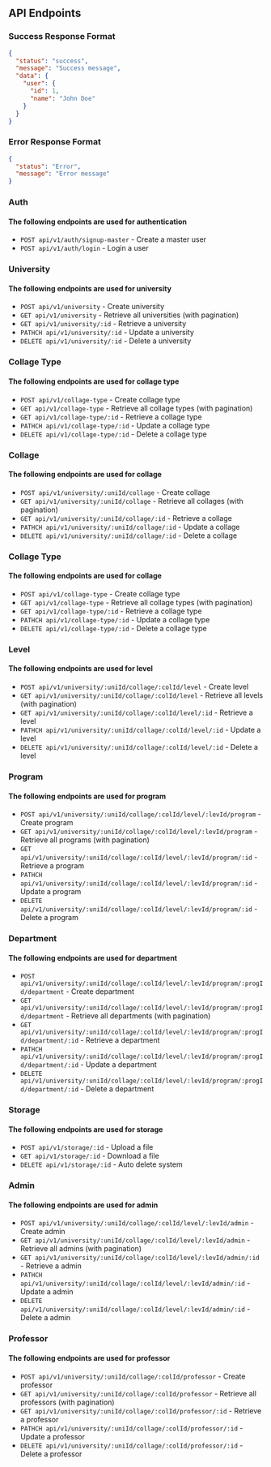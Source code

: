 ## API Endpoints

### Success Response Format

```json
{
  "status": "success",
  "message": "Success message",
  "data": {
    "user": {
      "id": 1,
      "name": "John Doe"
    }
  }
}
```

### Error Response Format

```json
{
  "status": "Error",
  "message": "Error message"
}
```

### Auth

#### The following endpoints are used for authentication

- `POST api/v1/auth/signup-master` - Create a master user
- `POST api/v1/auth/login` - Login a user

### University

#### The following endpoints are used for university

- `POST api/v1/university` - Create university
- `GET api/v1/university` - Retrieve all universities (with pagination)
- `GET api/v1/university/:id` - Retrieve a university
- `PATHCH api/v1/university/:id` - Update a university
- `DELETE api/v1/university/:id` - Delete a university

### Collage Type

#### The following endpoints are used for collage type

- `POST api/v1/collage-type` - Create collage type
- `GET api/v1/collage-type` - Retrieve all collage types (with pagination)
- `GET api/v1/collage-type/:id` - Retrieve a collage type
- `PATHCH api/v1/collage-type/:id` - Update a collage type
- `DELETE api/v1/collage-type/:id` - Delete a collage type

### Collage

#### The following endpoints are used for collage

- `POST api/v1/university/:uniId/collage` - Create collage
- `GET api/v1/university/:uniId/collage` - Retrieve all collages (with pagination)
- `GET api/v1/university/:uniId/collage/:id` - Retrieve a collage
- `PATHCH api/v1/university/:uniId/collage/:id` - Update a collage
- `DELETE api/v1/university/:uniId/collage/:id` - Delete a collage

### Collage Type

#### The following endpoints are used for collage

- `POST api/v1/collage-type` - Create collage type
- `GET api/v1/collage-type` - Retrieve all collage types (with pagination)
- `GET api/v1/collage-type/:id` - Retrieve a collage type
- `PATHCH api/v1/collage-type/:id` - Update a collage type
- `DELETE api/v1/collage-type/:id` - Delete a collage type

### Level

#### The following endpoints are used for level

- `POST api/v1/university/:uniId/collage/:colId/level` - Create level
- `GET api/v1/university/:uniId/collage/:colId/level` - Retrieve all levels (with pagination)
- `GET api/v1/university/:uniId/collage/:colId/level/:id` - Retrieve a level
- `PATHCH api/v1/university/:uniId/collage/:colId/level/:id` - Update a level
- `DELETE api/v1/university/:uniId/collage/:colId/level/:id` - Delete a level

### Program

#### The following endpoints are used for program

- `POST api/v1/university/:uniId/collage/:colId/level/:levId/program` - Create program
- `GET api/v1/university/:uniId/collage/:colId/level/:levId/program` - Retrieve all programs (with pagination)
- `GET api/v1/university/:uniId/collage/:colId/level/:levId/program/:id` - Retrieve a program
- `PATHCH api/v1/university/:uniId/collage/:colId/level/:levId/program/:id` - Update a program
- `DELETE api/v1/university/:uniId/collage/:colId/level/:levId/program/:id` - Delete a program

### Department

#### The following endpoints are used for department

- `POST api/v1/university/:uniId/collage/:colId/level/:levId/program/:progId/department` - Create department
- `GET api/v1/university/:uniId/collage/:colId/level/:levId/program/:progId/department` - Retrieve all departments (with pagination)
- `GET api/v1/university/:uniId/collage/:colId/level/:levId/program/:progId/department/:id` - Retrieve a department
- `PATHCH api/v1/university/:uniId/collage/:colId/level/:levId/program/:progId/department/:id` - Update a department
- `DELETE api/v1/university/:uniId/collage/:colId/level/:levId/program/:progId/department/:id` - Delete a department

### Storage

#### The following endpoints are used for storage

- `POST api/v1/storage/:id` - Upload a file
- `GET api/v1/storage/:id` - Download a file
- `DELETE api/v1/storage/:id` - Auto delete system

### Admin

#### The following endpoints are used for admin

- `POST api/v1/university/:uniId/collage/:colId/level/:levId/admin` - Create admin
- `GET api/v1/university/:uniId/collage/:colId/level/:levId/admin` - Retrieve all admins (with pagination)
- `GET api/v1/university/:uniId/collage/:colId/level/:levId/admin/:id` - Retrieve a admin
- `PATHCH api/v1/university/:uniId/collage/:colId/level/:levId/admin/:id` - Update a admin
- `DELETE api/v1/university/:uniId/collage/:colId/level/:levId/admin/:id` - Delete a admin

### Professor

#### The following endpoints are used for professor

- `POST api/v1/university/:uniId/collage/:colId/professor` - Create professor
- `GET api/v1/university/:uniId/collage/:colId/professor` - Retrieve all professors (with pagination)
- `GET api/v1/university/:uniId/collage/:colId/professor/:id` - Retrieve a professor
- `PATHCH api/v1/university/:uniId/collage/:colId/professor/:id` - Update a professor
- `DELETE api/v1/university/:uniId/collage/:colId/professor/:id` - Delete a professor
